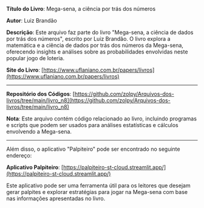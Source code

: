 **Título do Livro**: Mega-sena, a ciência por trás dos números

**Autor**: Luiz Brandão

**Descrição**: Este arquivo faz parte do livro "Mega-sena, a ciência de dados por trás dos números", escrito por Luiz Brandão. O livro explora a matemática e a ciência de dados por trás dos números da Mega-sena, oferecendo insights e análises sobre as probabilidades envolvidas neste popular jogo de loteria.

**Site do Livro**: [https://www.uflaniano.com.br/papers/livros](https://www.uflaniano.com.br/papers/livros)

---

**Repositório dos Códigos**: [https://github.com/zolpy/Arquivos-dos-livros/tree/main/livro_n8](https://github.com/zolpy/Arquivos-dos-livros/tree/main/livro_n8)

**Nota**: Este arquivo contém código relacionado ao livro, incluindo programas e scripts que podem ser usados para análises estatísticas e cálculos envolvendo a Mega-sena.

---

Além disso, o aplicativo "Palpiteiro" pode ser encontrado no seguinte endereço:

**Aplicativo Palpiteiro**: [https://palpiteiro-st-cloud.streamlit.app/](https://palpiteiro-st-cloud.streamlit.app/)

Este aplicativo pode ser uma ferramenta útil para os leitores que desejam gerar palpites e explorar estratégias para jogar na Mega-sena com base nas informações apresentadas no livro.
